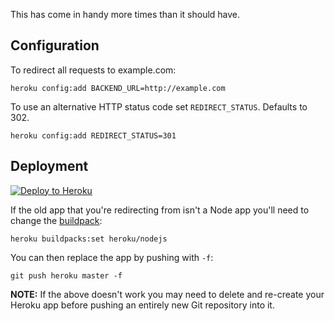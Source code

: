 This has come in handy more times than it should have.

## Configuration

To redirect all requests to example.com:

```
heroku config:add BACKEND_URL=http://example.com
```

To use an alternative HTTP status code set `REDIRECT_STATUS`. Defaults to 302.
```
heroku config:add REDIRECT_STATUS=301
```

## Deployment

[![Deploy to Heroku](https://www.herokucdn.com/deploy/button.png)](https://heroku.com/deploy)

If the old app that you're redirecting from isn't a Node app you'll need to change the [buildpack](https://devcenter.heroku.com/articles/buildpacks):

```
heroku buildpacks:set heroku/nodejs
```

You can then replace the app by pushing with `-f`:

```
git push heroku master -f
```

**NOTE:** If the above doesn't work you may need to delete and re-create your Heroku app before pushing an entirely new Git repository into it.
